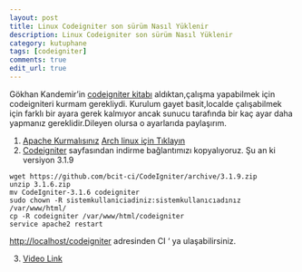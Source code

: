 ```yaml
---
layout: post
title: Linux Codeigniter son sürüm Nasıl Yüklenir
description: Linux Codeigniter son sürüm Nasıl Yüklenir
category: kutuphane
tags: [codeigniter]
comments: true
edit_url: true
---
```


Gökhan Kandemir’in [codeigniter kitabı](http://kablosuzkedi.com/index.php/2017/10/24/codeigniter-3-kitabi-cikti/) aldıktan,çalışma yapabilmek için codeigniteri kurmam gerekliydi. Kurulum gayet basit,localde çalışabilmek için farklı bir ayara gerek kalmıyor ancak sunucu tarafında bir kaç ayar daha yapmanız gereklidir.Dileyen olursa o ayarlarıda paylaşırım.
<!-- excerpt separator -->

1.  [Apache Kurmalısınız](https://yuceltoluyag.github.io/linux-uzerinde-apache2-mysql-phpmyadmin_14/) [Arch linux için  Tıklayın](https://yuceltoluyag.github.io/arch-linux-lampp-kurulumuphp7xmariadbmy/)
2.  [Codeigniter](https://codeigniter.com/download) sayfasından indirme bağlantımızı kopyalıyoruz. Şu an ki versiyon 3.1.9

```shell
wget https://github.com/bcit-ci/CodeIgniter/archive/3.1.9.zip
unzip 3.1.6.zip
mv CodeIgniter-3.1.6 codeigniter
sudo chown -R sistemkullaniciadiniz:sistemkullanıcıadınız /var/www/html/
cp -R codeigniter /var/www/html/codeigniter
service apache2 restart
```
[http://localhost/codeigniter](http://localhost/codeigniter)  adresinden CI ‘ ya ulaşabilirsiniz.

3. [Video Link](https://www.youtube.com/channel/UCJyK4D5BcoPXjV5T8N8-liA?view_as=subscriber)
